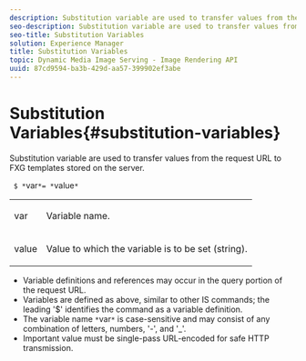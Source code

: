 ```yaml
---
description: Substitution variable are used to transfer values from the request URL to FXG templates stored on the server.
seo-description: Substitution variable are used to transfer values from the request URL to FXG templates stored on the server.
seo-title: Substitution Variables
solution: Experience Manager
title: Substitution Variables
topic: Dynamic Media Image Serving - Image Rendering API
uuid: 87cd9594-ba3b-429d-aa57-399902ef3abe
---
```


# Substitution Variables{#substitution-variables}

Substitution variable are used to transfer values from the request URL to FXG templates stored on the server.

 ` $ *`var`*= *`value`*`

<table id="simpletable_76B381800C0D411F87CD551FC30B0579"> 
 <tr class="strow"> 
  <td class="stentry"> <p> <span class="codeph"> <span class="varname"> var </span> </span> </p> </td> 
  <td class="stentry"> <p>Variable name. </p> </td> 
 </tr> 
 <tr class="strow"> 
  <td class="stentry"> <p> <span class="codeph"> <span class="varname"> value </span> </span> </p> </td> 
  <td class="stentry"> <p>Value to which the variable is to be set (string). </p> </td> 
 </tr> 
</table>

* Variable definitions and references may occur in the query portion of the request URL. 
* Variables are defined as above, similar to other IS commands; the leading '$' identifies the command as a variable definition. 
* The variable name `*`var`*` is case-sensitive and may consist of any combination of letters, numbers, '-', and '_'. 
* Important value must be single-pass URL-encoded for safe HTTP transmission.

